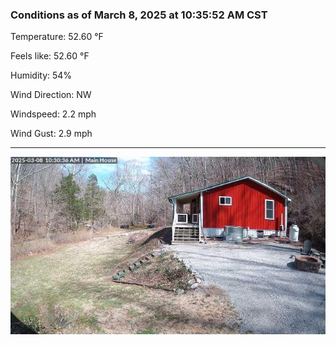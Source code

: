 ### Conditions as of March 8, 2025 at 10:35:52 AM CST 

Temperature: 52.60 &deg;F

Feels like: 52.60 &deg;F

Humidity: 54%

Wind Direction: NW

Windspeed: 2.2 mph

Wind Gust: 2.9 mph

---

<img src="./images/latest.jpeg"/>

